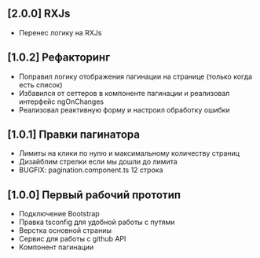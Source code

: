 ## [2.0.0] RXJs
* Перенес логику на RXJs

## [1.0.2] Рефакторинг
* Поправил логику отображения пагинации на странице (только когда есть список)
* Избавился от сеттеров в компоненте пагинации и реализовал интерфейс ngOnChanges
* Реализовал реактивную форму и настроил обработку ошибки

## [1.0.1] Правки пагинатора
* Лимиты на клики по нулю и максимальному количеству страниц
* Дизайблим стрелки если мы дошли до лимита
* BUGFIX: pagination.component.ts 12 строка

## [1.0.0] Первый рабочий прототип
* Подключение Bootstrap
* Правка tsconfig для удобной работы с путями
* Верстка основной страниы
* Сервис для работы с github API
* Компонент пагинации